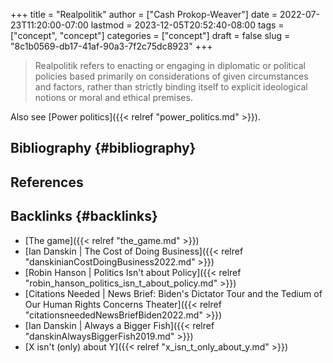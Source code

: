 +++
title = "Realpolitik"
author = ["Cash Prokop-Weaver"]
date = 2022-07-23T11:20:00-07:00
lastmod = 2023-12-05T20:52:40-08:00
tags = ["concept", "concept"]
categories = ["concept"]
draft = false
slug = "8c1b0569-db17-41af-90a3-7f2c75dc8923"
+++

> Realpolitik refers to enacting or engaging in diplomatic or political policies based primarily on considerations of given circumstances and factors, rather than strictly binding itself to explicit ideological notions or moral and ethical premises.

Also see [Power politics]({{< relref "power_politics.md" >}}).


## Bibliography {#bibliography}

## References

<style>.csl-entry{text-indent: -1.5em; margin-left: 1.5em;}</style><div class="csl-bib-body">
</div>


## Backlinks {#backlinks}

-   [The game]({{< relref "the_game.md" >}})
-   [Ian Danskin | The Cost of Doing Business]({{< relref "danskinianCostDoingBusiness2022.md" >}})
-   [Robin Hanson | Politics Isn't about Policy]({{< relref "robin_hanson_politics_isn_t_about_policy.md" >}})
-   [Citations Needed | News Brief: Biden's Dictator Tour and the Tedium of Our Human Rights Concerns Theater]({{< relref "citationsneededNewsBriefBiden2022.md" >}})
-   [Ian Danskin | Always a Bigger Fish]({{< relref "danskinAlwaysBiggerFish2019.md" >}})
-   [X isn't (only) about Y]({{< relref "x_isn_t_only_about_y.md" >}})
